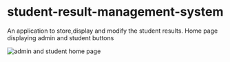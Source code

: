 # student-result-management-system
An application to store,display and modify the student results.
Home page displaying admin and student buttons

![admin and student home page](https://user-images.githubusercontent.com/85777606/229516084-234d5280-0b49-4321-a1ac-47ca3eb65d5f.jpg)
